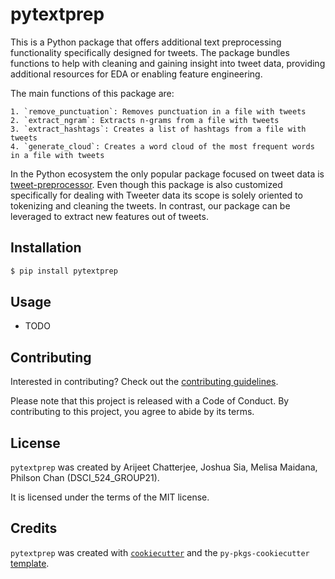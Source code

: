 # pytextprep

This is a Python package that offers additional text preprocessing functionality specifically designed for tweets. The package bundles functions to help with cleaning and gaining insight into tweet data, providing additional resources for EDA or enabling feature engineering.

The main functions of this package are:

    1. `remove_punctuation`: Removes punctuation in a file with tweets
    2. `extract_ngram`: Extracts n-grams from a file with tweets
    3. `extract_hashtags`: Creates a list of hashtags from a file with tweets
    4. `generate_cloud`: Creates a word cloud of the most frequent words in a file with tweets

In the Python ecosystem the only popular package focused on tweet data is [tweet-preprocessor](https://pypi.org/project/tweet-preprocessor/). Even though this package is also customized specifically for dealing with Tweeter data its scope is solely oriented to tokenizing and cleaning the tweets. In contrast, our package can be leveraged to extract new features out of tweets.

## Installation

```bash
$ pip install pytextprep
```

## Usage

- TODO

## Contributing

Interested in contributing? Check out the [contributing guidelines](https://github.com/UBC-MDS/pytextprep/blob/main/CONTRIBUTING.md). 

Please note that this project is released with a Code of Conduct. By contributing to this project, you agree to abide by its terms.

## License

`pytextprep` was created by Arijeet Chatterjee, Joshua Sia, Melisa Maidana, Philson Chan (DSCI_524_GROUP21). 

It is licensed under the terms of the MIT license.

## Credits

`pytextprep` was created with [`cookiecutter`](https://cookiecutter.readthedocs.io/en/latest/) and the `py-pkgs-cookiecutter` [template](https://github.com/py-pkgs/py-pkgs-cookiecutter).
